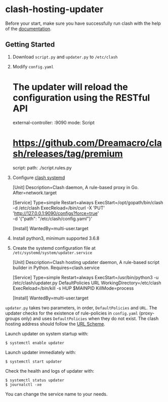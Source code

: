 # clash-hosting-updater

Before your start, make sure you have successfully run clash with the help of the [documentation](https://github.com/Dreamacro/clash/wiki).

## Getting Started

1. Download `script.py` and `updater.py` to `/etc/clash`

2. Modify `config.yaml`

    # The updater will reload the configuration using the RESTful API
    external-controller: :9090
    mode: Script

    # https://github.com/Dreamacro/clash/releases/tag/premium
    script:
        path: ./script.rules.py

3. Configure [clash systemd](https://github.com/Dreamacro/clash/wiki/clash-on-a-daemon#systemd)

    [Unit]
    Description=Clash daemon, A rule-based proxy in Go.
    After=network.target

    [Service]
    Type=simple
    Restart=always
    ExecStart=/opt/gopath/bin/clash -d /etc/clash
    ExecReload=/bin/curl -X 'PUT' 'http://127.0.0.1:9090/configs?force=true'  \
                         -d '{"path": "/etc/clash/config.yaml"}'

    [Install]
    WantedBy=multi-user.target

4. Install python3, minimum supported 3.6.8

5. Create the systemd configuration file at `/etc/systemd/system/updater.service`

    [Unit]
    Description=Clash hosting updater daemon, A rule-based script builder in Python.
    Requires=clash.service

    [Service]
    Type=simple
    Restart=always
    ExecStart=/usr/bin/python3 -u /etc/clash/updater.py DefaultPolicies URL
    WorkingDirectory=/etc/clash
    ExecReload=/bin/kill -s HUP $MAINPID
    KillMode=process

    [Install]
    WantedBy=multi-user.target

`updater.py` takes two parameters, in order, `DefaultPolicies` and `URL`.
The updater checks for the existence of rule-policies in `config.yaml`
(proxy-groups only) and uses `DefaultPolicies` when they do not exist.
The clash hosting address should follow the [URL Scheme](https://docs.cfw.lbyczf.com/contents/urlscheme.html).

Launch updater on system startup with:

    $ systemctl enable updater

Launch updater immediately with:

    $ systemctl start updater

Check the health and logs of updater with:

    $ systemctl status updater
    $ journalctl -xe

You can change the service name to your needs.